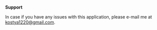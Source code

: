 **Support**

In case if you have any issues with this application, please e-mail me at [kostya1220@gmail.com](mailto://kostya1220@gmail.com).
